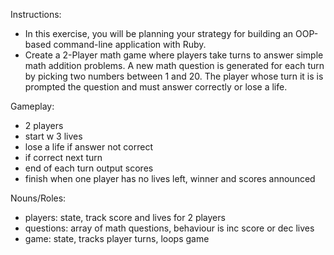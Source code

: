 Instructions:
- In this exercise, you will be planning your strategy for building an OOP-based command-line application with Ruby.
- Create a 2-Player math game where players take turns to answer simple math addition problems. A new math question is generated for each turn by picking two numbers between 1 and 20. The player whose turn it is is prompted the question and must answer correctly or lose a life.

Gameplay:
- 2 players
- start w 3 lives
- lose a life if answer not correct
- if correct next turn
- end of each turn output scores
- finish when one player has no lives left, winner and scores announced

Nouns/Roles:
- players: state, track score and lives for 2 players
- questions: array of math questions, behaviour is inc score or dec lives
- game: state, tracks player turns, loops game
